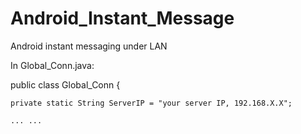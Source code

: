 # Android_Instant_Message
Android instant messaging under LAN

In Global_Conn.java:

public class Global_Conn {

    private static String ServerIP = "your server IP, 192.168.X.X";
    
    ... ...

